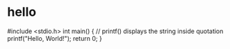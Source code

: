 # hello
#include &lt;stdio.h> int main() {    // printf() displays the string inside quotation    printf("Hello, World!");    return 0; }
